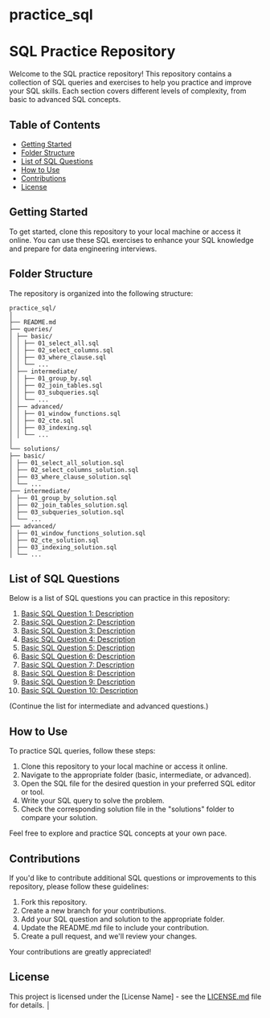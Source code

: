 # practice_sql

# SQL Practice Repository

Welcome to the SQL practice repository! This repository contains a collection of SQL queries and exercises to help you practice and improve your SQL skills. Each section covers different levels of complexity, from basic to advanced SQL concepts.

## Table of Contents

- [Getting Started](#getting-started)
- [Folder Structure](#folder-structure)
- [List of SQL Questions](#list-of-sql-questions)
- [How to Use](#how-to-use)
- [Contributions](#contributions)
- [License](#license)

## Getting Started

To get started, clone this repository to your local machine or access it online. You can use these SQL exercises to enhance your SQL knowledge and prepare for data engineering interviews.

## Folder Structure

The repository is organized into the following structure:
```
practice_sql/
│
├── README.md
├── queries/
│ ├── basic/
│ │ ├── 01_select_all.sql
│ │ ├── 02_select_columns.sql
│ │ ├── 03_where_clause.sql
│ │ └── ...
│ ├── intermediate/
│ │ ├── 01_group_by.sql
│ │ ├── 02_join_tables.sql
│ │ ├── 03_subqueries.sql
│ │ └── ...
│ ├── advanced/
│ │ ├── 01_window_functions.sql
│ │ ├── 02_cte.sql
│ │ ├── 03_indexing.sql
│ │ └── ...
│
└── solutions/
├── basic/
│ ├── 01_select_all_solution.sql
│ ├── 02_select_columns_solution.sql
│ ├── 03_where_clause_solution.sql
│ └── ...
├── intermediate/
│ ├── 01_group_by_solution.sql
│ ├── 02_join_tables_solution.sql
│ ├── 03_subqueries_solution.sql
│ └── ...
├── advanced/
│ ├── 01_window_functions_solution.sql
│ ├── 02_cte_solution.sql
│ ├── 03_indexing_solution.sql
│ └── ...

```


## List of SQL Questions

Below is a list of SQL questions you can practice in this repository:

1. [Basic SQL Question 1: Description](queries/basic/01_select_all.sql)
2. [Basic SQL Question 2: Description](queries/basic/02_select_columns.sql)
3. [Basic SQL Question 3: Description](queries/basic/03_where_clause.sql)
4. [Basic SQL Question 4: Description](queries/basic/04_sorting.sql)
5. [Basic SQL Question 5: Description](queries/basic/05_distinct_values.sql)
6. [Basic SQL Question 6: Description](queries/basic/06_counting_records.sql)
7. [Basic SQL Question 7: Description](queries/basic/07_aggregation.sql)
8. [Basic SQL Question 8: Description](queries/basic/08_group_by.sql)
9. [Basic SQL Question 9: Description](queries/basic/09_having_clause.sql)
10. [Basic SQL Question 10: Description](queries/basic/10_inner_join.sql)

(Continue the list for intermediate and advanced questions.)

## How to Use

To practice SQL queries, follow these steps:

1. Clone this repository to your local machine or access it online.
2. Navigate to the appropriate folder (basic, intermediate, or advanced).
3. Open the SQL file for the desired question in your preferred SQL editor or tool.
4. Write your SQL query to solve the problem.
5. Check the corresponding solution file in the "solutions" folder to compare your solution.

Feel free to explore and practice SQL concepts at your own pace.

## Contributions

If you'd like to contribute additional SQL questions or improvements to this repository, please follow these guidelines:

1. Fork this repository.
2. Create a new branch for your contributions.
3. Add your SQL question and solution to the appropriate folder.
4. Update the README.md file to include your contribution.
5. Create a pull request, and we'll review your changes.

Your contributions are greatly appreciated!

## License

This project is licensed under the [License Name] - see the [LICENSE.md](LICENSE.md) file for details.
│